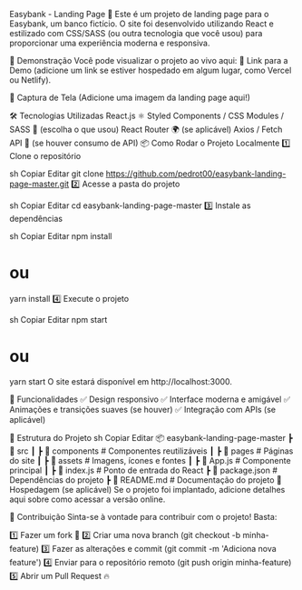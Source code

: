Easybank - Landing Page 🏦
Este é um projeto de landing page para o Easybank, um banco fictício. O site foi desenvolvido utilizando React e estilizado com CSS/SASS (ou outra tecnologia que você usou) para proporcionar uma experiência moderna e responsiva.

🚀 Demonstração
Você pode visualizar o projeto ao vivo aqui: 🔗 Link para a Demo (adicione um link se estiver hospedado em algum lugar, como Vercel ou Netlify).

📸 Captura de Tela
(Adicione uma imagem da landing page aqui!)

🛠 Tecnologias Utilizadas
React.js ⚛️
Styled Components / CSS Modules / SASS 🎨 (escolha o que usou)
React Router 🌍 (se aplicável)
Axios / Fetch API 📡 (se houver consumo de API)
📦 Como Rodar o Projeto Localmente
1️⃣ Clone o repositório

sh
Copiar
Editar
git clone https://github.com/pedrot00/easybank-landing-page-master.git
2️⃣ Acesse a pasta do projeto

sh
Copiar
Editar
cd easybank-landing-page-master
3️⃣ Instale as dependências

sh
Copiar
Editar
npm install
# ou
yarn install
4️⃣ Execute o projeto

sh
Copiar
Editar
npm start
# ou
yarn start
O site estará disponível em http://localhost:3000.

🔨 Funcionalidades
✅ Design responsivo
✅ Interface moderna e amigável
✅ Animações e transições suaves (se houver)
✅ Integração com APIs (se aplicável)

📁 Estrutura do Projeto
sh
Copiar
Editar
📦 easybank-landing-page-master
 ┣ 📂 src
 ┃ ┣ 📂 components   # Componentes reutilizáveis
 ┃ ┣ 📂 pages        # Páginas do site
 ┃ ┣ 📂 assets       # Imagens, ícones e fontes
 ┃ ┣ 📜 App.js       # Componente principal
 ┃ ┣ 📜 index.js     # Ponto de entrada do React
 ┣ 📜 package.json   # Dependências do projeto
 ┣ 📜 README.md      # Documentação do projeto
🚀 Hospedagem (se aplicável)
Se o projeto foi implantado, adicione detalhes aqui sobre como acessar a versão online.

🤝 Contribuição
Sinta-se à vontade para contribuir com o projeto! Basta:

1️⃣ Fazer um fork 🍴
2️⃣ Criar uma nova branch (git checkout -b minha-feature)
3️⃣ Fazer as alterações e commit (git commit -m 'Adiciona nova feature')
4️⃣ Enviar para o repositório remoto (git push origin minha-feature)
5️⃣ Abrir um Pull Request 🔥
